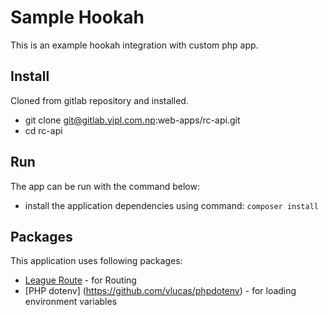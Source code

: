 # Sample Hookah
This is an example hookah integration with custom php app.

## Install

Cloned from gitlab repository and installed.
* git clone git@gitlab.yipl.com.np:web-apps/rc-api.git
* cd rc-api

## Run

The app can be run with the command below:
* install the application dependencies using command: `composer install`

## Packages

This application uses following packages:
* [League Route](http://route.thephpleague.com/) - for Routing
* [PHP dotenv] (https://github.com/vlucas/phpdotenv) - for loading environment variables


